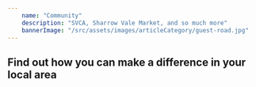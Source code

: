 ```yaml
---
    name: "Community"
    description: "SVCA, Sharrow Vale Market, and so much more"
    bannerImage: "/src/assets/images/articleCategory/guest-road.jpg"
---
```


## Find out how you can make a difference in your local area
